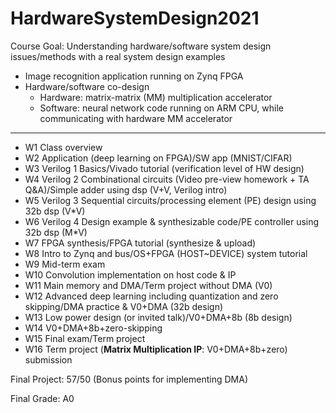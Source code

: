 # HardwareSystemDesign2021

Course Goal: Understanding hardware/software system design issues/methods with a real system design examples
- Image recognition application running on Zynq FPGA
- Hardware/software co-design
  - Hardware: matrix-matrix (MM) multiplication accelerator
  - Software: neural network code running on ARM CPU, while communicating with hardware MM accelerator

-----

- W1 Class overview  
- W2 Application (deep learning on FPGA)/SW app (MNIST/CIFAR)  
- W3 Verilog 1 Basics/Vivado tutorial (verification level of HW design)  
- W4 Verilog 2 Combinational circuits (Video pre-view homework + TA Q&A)/Simple adder using dsp (V+V, Verilog intro)  
- W5 Verilog 3 Sequential circuits/processing element (PE) design using 32b dsp (V*V)  
- W6 Verilog 4 Design example & synthesizable code/PE controller using 32b dsp (M*V)  
- W7 FPGA synthesis/FPGA tutorial (synthesize & upload)  
- W8 Intro to Zynq and bus/OS+FPGA (HOST~DEVICE) system tutorial  
- W9 Mid-term exam  
- W10 Convolution implementation on host code & IP  
- W11 Main memory and DMA/Term project without DMA (V0)  
- W12 Advanced deep learning including quantization and zero skipping/DMA practice & V0+DMA (32b design)  
- W13 Low power design (or invited talk)/V0+DMA+8b (8b design)  
- W14 V0+DMA+8b+zero-skipping  
- W15 Final exam/Term project  
- W16 Term project (**Matrix Multiplication IP**: V0+DMA+8b+zero) submission  

Final Project: 57/50 (Bonus points for implementing DMA)  

Final Grade: A0
